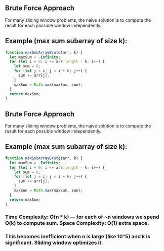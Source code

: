 ## Brute Force Approach

For many sliding window problems, the naive solution is to compute the result for each possible window independently.

## Example (max sum subarray of size k):

```javascript
function maxSubArrayBrute(arr, k) {
  let maxSum = -Infinity;
  for (let i = 0; i <= arr.length - k; i++) {
    let sum = 0;
    for (let j = i; j < i + k; j++) {
      sum += arr[j];
    }
    maxSum = Math.max(maxSum, sum);
  }
  return maxSum;
}
```

## Brute Force Approach

For many sliding window problems, the naive solution is to compute the result for each possible window independently.

## Example (max sum subarray of size k):

```javascript
function maxSubArrayBrute(arr, k) {
  let maxSum = -Infinity;
  for (let i = 0; i <= arr.length - k; i++) {
    let sum = 0;
    for (let j = i; j < i + k; j++) {
      sum += arr[j];
    }
    maxSum = Math.max(maxSum, sum);
  }
  return maxSum;
}
```

### Time Complexity: O(n \* k) — for each of ~n windows we spend O(k) to compute sum. Space Complexity: O(1) extra space.

### This becomes inefficient when n is large (like 10^5) and k is significant. Sliding window optimizes it.
